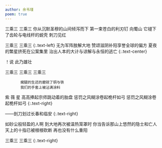 ```yaml
---
author: 余韦瑾
poem: true
---
```


  三乘三
  三乘三
你从沉默圣穆的山间倾泻而下
  第一束苍白的利刃钉 向蜀山 
它褪下了齿轮与电线杆的蜕壳 
刺刀见红

  三乘三 三乘三
  {:.text-left}
无为军阵肢解大地
赞颂滋阴补阳享誉全球的偏方
夏夜的繁星挤死在公案集里
治出人本的大计与谅解与永恒的逃亡
{:.text-center}
  
！说
此乃雄壮

三乘三
     三乘三
          三乘三
   
           瘸腿的生还的磨锐了铜与铁
           我们的手套上被沾满涂料
紫 薇 星 高高捧起宗师跳动着的胎盘 惩罚之风糊涂卷起桅杆如弓
  惩罚之风糊涂卷起桅杆如弓
  {:.text-right}
  
——剖刀划过长春和临安
  {:.text-right}

如砂尘般轻盈的人啊
到大地再次被温热笼罩时
你当告诉那山上悠然的隐士和亡人
天上的十指已被根根砍断
再也没有什么重阳

三乘三 三乘三
{:.text-right}
  
